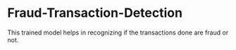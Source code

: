 # Fraud-Transaction-Detection
This trained model helps in recognizing if the transactions done are fraud or not.
